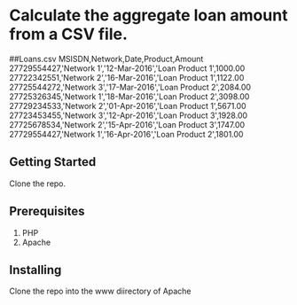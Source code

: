 # Calculate the aggregate loan amount from a CSV file.

##Loans.csv
MSISDN,Network,Date,Product,Amount
27729554427,'Network 1','12-Mar-2016','Loan Product 1',1000.00
27722342551,'Network 2','16-Mar-2016','Loan Product 1',1122.00
27725544272,'Network 3','17-Mar-2016','Loan Product 2',2084.00
27725326345,'Network 1','18-Mar-2016','Loan Product 2',3098.00
27729234533,'Network 2','01-Apr-2016','Loan Product 1',5671.00
27723453455,'Network 3','12-Apr-2016','Loan Product 3',1928.00
27725678534,'Network 2','15-Apr-2016','Loan Product 3',1747.00
27729554427,'Network 1','16-Apr-2016','Loan Product 2',1801.00

## Getting Started
Clone the repo.

## Prerequisites
1. PHP
2. Apache

## Installing
Clone the repo into the www diirectory of Apache

